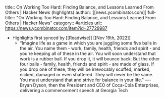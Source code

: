 title:: On Working Too Hard: Finding Balance, and Lessons Learned From Others | Hacker News (highlights)
author:: [[news.ycombinator.com]]
full-title:: "On Working Too Hard: Finding Balance, and Lessons Learned From Others | Hacker News"
category:: #articles
url:: https://news.ycombinator.com/item?id=27729987

- Highlights first synced by [[Readwise]] [[Nov 19th, 2022]]
	- “Imagine life as a game in which you are juggling some five balls in the air. You name them - work, family, health, friends and spirit - and you're keeping all of these in the air. You will soon understand that work is a rubber ball. If you drop it, it will bounce back. But the other four balls - family, health, friends and spirit - are made of glass. If you drop one of these, they will be irrevocably scuffed, marked, nicked, damaged or even shattered. They will never be the same. You must understand that and strive for balance in your life." —- Bryan Dyson, then the President and CEO of Coca-Cola Enterprises, delivering a commencement speech at Georgia Tech